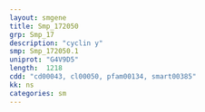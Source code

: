 ```yaml
---
layout: smgene
title: Smp_172050
grp: Smp_17
description: "cyclin y"
smp: Smp_172050.1
uniprot: "G4V9D5"
length:  1218
cdd: "cd00043, cl00050, pfam00134, smart00385"
kk: ns
categories: sm
---
```

